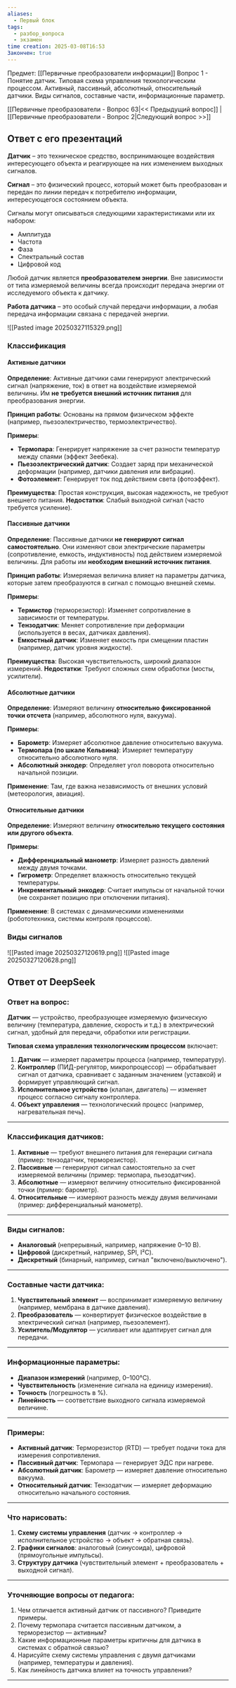 ```yaml
---
aliases: 
  - Первый блок
tags:
  - разбор_вопроса
  - экзамен
time creation: 2025-03-08T16:53
Закончен: true
---
```

Предмет: [[Первичные преобразователи информации]]
Вопрос 1 - Понятие датчик. Типовая схема управления технологическим процессом. Активный, пассивный, абсолютный, относительный датчики. Виды сигналов, составные части, информационные параметр.

[[Первичные преобразователи - Вопрос 63|<< Предыдущий вопрос]] | [[Первичные преобразователи - Вопрос 2|Следующий вопрос >>]]

## Ответ с его презентаций

**Датчик** – это техническое средство, воспринимающее воздействия интересующего объекта и реагирующее на них изменением выходных сигналов.

**Сигнал** – это физический процесс, который может быть преобразован и передан по линии передач к потребителю информации, интересующегося состоянием объекта.

Сигналы могут описываться следующими характеристиками или их набором:
- Амплитуда
- Частота
- Фаза
- Спектральный состав
- Цифровой код

Любой датчик является **преобразователем энергии**. Вне зависимости от типа измеряемой величины всегда происходит передача энергии от исследуемого объекта к датчику.

**Работа датчика** – это особый случай передачи информации, а любая передача информации связана с передачей энергии.

![[Pasted image 20250327115329.png]]
### Классификация
#### Активные датчики

**Определение**: Активные датчики сами генерируют электрический сигнал (напряжение, ток) в ответ на воздействие измеряемой величины. Им **не требуется внешний источник питания** для преобразования энергии.

**Принцип работы**: Основаны на прямом физическом эффекте (например, пьезоэлектричество, термоэлектричество).

**Примеры**:
- **Термопара**: Генерирует напряжение за счет разности температур между спаями (эффект Зеебека).
- **Пьезоэлектрический датчик**: Создает заряд при механической деформации (например, датчики давления или вибрации).
- **Фотоэлемент**: Генерирует ток под действием света (фотоэффект).

**Преимущества**: Простая конструкция, высокая надежность, не требуют внешнего питания.
**Недостатки**: Слабый выходной сигнал (часто требуется усиление).

#### **Пассивные датчики**

**Определение**: Пассивные датчики **не генерируют сигнал самостоятельно**. Они изменяют свои электрические параметры (сопротивление, емкость, индуктивность) под действием измеряемой величины. Для работы им **необходим внешний источник питания**.

**Принцип работы**: Измеряемая величина влияет на параметры датчика, которые затем преобразуются в сигнал с помощью внешней схемы.

**Примеры**:
- **Термистор** (терморезистор): Изменяет сопротивление в зависимости от температуры.
- **Тензодатчик**: Меняет сопротивление при деформации (используется в весах, датчиках давления).
- **Емкостный датчик**: Изменяет емкость при смещении пластин (например, датчик уровня жидкости).

**Преимущества**: Высокая чувствительность, широкий диапазон измерений.
**Недостатки**: Требуют сложных схем обработки (мосты, усилители).
#### **Абсолютные датчики**

**Определение**: Измеряют величину **относительно фиксированной точки отсчета** (например, абсолютного нуля, вакуума).

**Примеры**:
- **Барометр**: Измеряет абсолютное давление относительно вакуума.
- **Термопара (по шкале Кельвина)**: Измеряет температуру относительно абсолютного нуля.
- **Абсолютный энкодер**: Определяет угол поворота относительно начальной позиции.

**Применение**: Там, где важна независимость от внешних условий (метеорология, авиация).
#### **Относительные датчики**

**Определение**: Измеряют величину **относительно текущего состояния или другого объекта**.

**Примеры**:
- **Дифференциальный манометр**: Измеряет разность давлений между двумя точками.
- **Гигрометр**: Определяет влажность относительно текущей температуры.
- **Инкрементальный энкодер**: Считает импульсы от начальной точки (не сохраняет позицию при отключении питания).

**Применение**: В системах с динамическими изменениями (робототехника, системы контроля процессов).

### Виды сигналов

![[Pasted image 20250327120619.png]]
![[Pasted image 20250327120628.png]]
## Ответ от DeepSeek

### Ответ на вопрос:

**Датчик** — устройство, преобразующее измеряемую физическую величину (температура, давление, скорость и т.д.) в электрический сигнал, удобный для передачи, обработки или регистрации.

**Типовая схема управления технологическим процессом** включает:
1. **Датчик** — измеряет параметры процесса (например, температуру).
2. **Контроллер** (ПИД-регулятор, микропроцессор) — обрабатывает сигнал от датчика, сравнивает с заданным значением (уставкой) и формирует управляющий сигнал.
3. **Исполнительное устройство** (клапан, двигатель) — изменяет процесс согласно сигналу контроллера.
4. **Объект управления** — технологический процесс (например, нагревательная печь).

---
### Классификация датчиков:
1. **Активные** — требуют внешнего питания для генерации сигнала (пример: тензодатчик, терморезистор).
2. **Пассивные** — генерируют сигнал самостоятельно за счет измеряемой величины (пример: термопара, пьезодатчик).
3. **Абсолютные** — измеряют величину относительно фиксированной точки (пример: барометр).
4. **Относительные** — измеряют разность между двумя величинами (пример: дифференциальный манометр).

---
### Виды сигналов:
- **Аналоговый** (непрерывный, например, напряжение 0–10 В).
- **Цифровой** (дискретный, например, SPI, I²C).
- **Дискретный** (бинарный, например, сигнал "включено/выключено").

---
### Составные части датчика:
1. **Чувствительный элемент** — воспринимает измеряемую величину (например, мембрана в датчике давления).
2. **Преобразователь** — конвертирует физическое воздействие в электрический сигнал (например, пьезоэлемент).
3. **Усилитель/Модулятор** — усиливает или адаптирует сигнал для передачи.

---
### Информационные параметры:
- **Диапазон измерений** (например, 0–100°C).
- **Чувствительность** (изменение сигнала на единицу измерения).
- **Точность** (погрешность в %).
- **Линейность** — соответствие выходного сигнала измеряемой величине.

---
### Примеры:
- **Активный датчик**: Терморезистор (RTD) — требует подачи тока для измерения сопротивления.
- **Пассивный датчик**: Термопара — генерирует ЭДС при нагреве.
- **Абсолютный датчик**: Барометр — измеряет давление относительно вакуума.
- **Относительный датчик**: Тензодатчик — измеряет деформацию относительно начального состояния.

---
### Что нарисовать:
1. **Схему системы управления** (датчик → контроллер → исполнительное устройство → объект → обратная связь).
2. **Графики сигналов**: аналоговый (синусоида), цифровой (прямоугольные импульсы).
3. **Структуру датчика** (чувствительный элемент + преобразователь + выходной сигнал).

---
### Уточняющие вопросы от педагога:
1. Чем отличается активный датчик от пассивного? Приведите примеры.
2. Почему термопара считается пассивным датчиком, а терморезистор — активным?
3. Какие информационные параметры критичны для датчика в системах с обратной связью?
4. Нарисуйте схему системы управления с двумя датчиками (например, температуры и давления).
5. Как линейность датчика влияет на точность управления?

---
